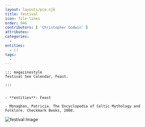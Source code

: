 ```yaml
---
layout: layouts/pce.njk
title: festival
icon: file-lines
order: 946
contributors: [ 'Christopher Godwin' ]
attributes:
categories:
  - 
entities:
  - ()
tags:
  - 
---
```

``` tab [group1:Info]
::: magazinestyle
festival See Calendar, Feast.

:::
```
``` tab [group1:Attributes]
```
``` tab [group1:Entities]
- **entities**: Feast
```
``` tab [group1:Sources]
- Monaghan, Patricia. The Encyclopedia of Celtic Mythology and Folklore. Checkmark Books, 2008.
```
![festival Image](https://upload.wikimedia.org/wikipedia/commons/6/64/Village_Feast_Fac_simile_of_a_Woodcut_of_the_Sandrin_ou_Verd_Galant_facetious_Work_of_the_End_of_the_Sixteenth_Century_edition_of_1609.png)
